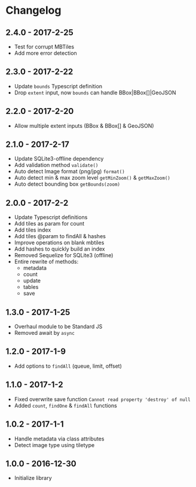 
# Changelog

## 2.4.0 - 2017-2-25

- Test for corrupt MBTiles
- Add more error detection

## 2.3.0 - 2017-2-22

- Update `bounds` Typescript definition
- Drop `extent` input, now `bounds` can handle BBox|BBox[]|GeoJSON

## 2.2.0 - 2017-2-20

- Allow multiple extent inputs (BBox & BBox[] & GeoJSON)

## 2.1.0 - 2017-2-17

- Update SQLite3-offline dependency
- Add validation method `validate()`
- Auto detect Image format (png/jpg) `format()`
- Auto detect min & max zoom level `getMinZoom()` & `getMaxZoom()`
- Auto detect bounding box `getBounds(zoom)`

## 2.0.0 - 2017-2-2

- Update Typescript definitions
- Add tiles as param for count
- Add tiles index
- Add tiles @param to findAll & hashes
- Improve operations on blank mbtiles
- Add hashes to quickly build an index
- Removed Sequelize for SQLite3 (offline)
- Entire rewrite of methods:
  - metadata
  - count
  - update
  - tables
  - save

## 1.3.0 - 2017-1-25

- Overhaul module to be Standard JS
- Removed await by `async`

## 1.2.0 - 2017-1-9

- Add options to `findAll` (queue, limit, offset)

## 1.1.0 - 2017-1-2

- Fixed overwrite save function `Cannot read property 'destroy' of null`
- Added `count`, `findOne` & `findAll` functions

## 1.0.2 - 2017-1-1

- Handle metadata via class attributes
- Detect image type using tiletype

## 1.0.0 - 2016-12-30

- Initialize library
